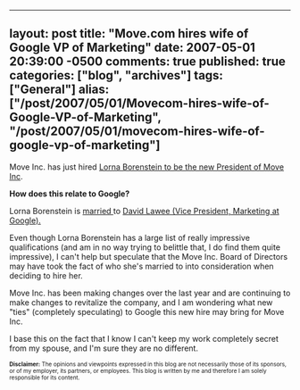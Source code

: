   ---
  layout: post
  title: "Move.com hires wife of Google VP of Marketing"
  date: 2007-05-01 20:39:00 -0500
  comments: true
  published: true
  categories: ["blog", "archives"]
  tags: ["General"]
  alias: ["/post/2007/05/01/Movecom-hires-wife-of-Google-VP-of-Marketing", "/post/2007/05/01/movecom-hires-wife-of-google-vp-of-marketing"]
  ---
<!-- more -->
<P>Move Inc. has just hired <A href="http://investor.move.com/phoenix.zhtml?c=111114&amp;p=irol-newsArticle&amp;ID=993908&amp;highlight=">Lorna Borenstein&nbsp;to be the new&nbsp;President of Move Inc</A>.</P>
<P><STRONG>How does this relate to Google?</STRONG></P>
<P>Lorna Borenstein is <A href="http://www.theglobeandmail.com/servlet/story/RTGAM.20070329.wwisewords0329/BNStory/specialSmallBusiness/home">married </A>to <A href="http://www.google.com/corporate/execs.html#lawee">David Lawee (Vice President, Marketing at Google).</A></P>
<P>Even though Lorna Borenstein has a large list of really impressive qualifications (and am in no way trying to belittle that, I do find them quite impressive), I can't help but speculate that the Move Inc. Board of Directors may have took the fact of who she's married to into consideration&nbsp;when deciding to hire her.</P>
<P>Move Inc. has been making changes over the last year and are continuing to make changes to revitalize the company, and I am wondering what new "ties" (completely speculating) to Google this new hire may bring for Move Inc.</P>
<P>I base this on the fact that I know I can't keep my work completely&nbsp;secret from my spouse, and I'm sure they are no different.</P>
<P><FONT size=1><STRONG>Disclaimer:</STRONG>&nbsp;The opinions and viewpoints expressed in&nbsp;this blog&nbsp;are not necessarily those of its sponsors, or of my employer, its partners, or employees.&nbsp;This blog is written by me and therefore I&nbsp;am solely responsible for its content.</FONT></P>

